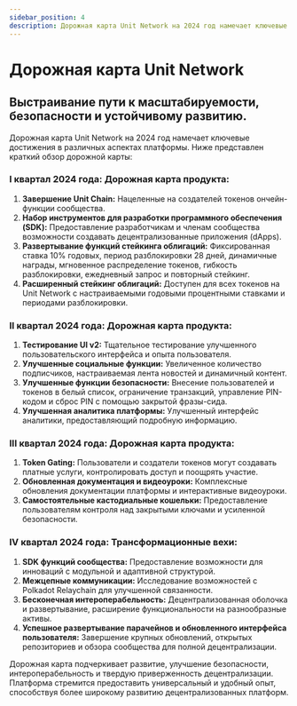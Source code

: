 ```yaml
---
sidebar_position: 4
description: Дорожная карта Unit Network на 2024 год намечает ключевые достижения в различных аспектах платформы.
---
```


# Дорожная карта Unit Network

## Выстраивание пути к масштабируемости, безопасности и устойчивому развитию.

Дорожная карта Unit Network на 2024 год намечает ключевые достижения в различных аспектах платформы. Ниже представлен краткий обзор дорожной карты:

### I квартал 2024 года: Дорожная карта продукта:

1. **Завершение Unit Chain:** Нацеленные на создателей токенов ончейн-функции сообщества.
2. **Набор инструментов для разработки программного обеспечения (SDK):** Предоставление разработчикам и членам сообщества возможности создавать децентрализованные приложения (dApps).
3. **Развертывание функций стейкинга облигаций:** Фиксированная ставка 10% годовых, период разблокировки 28 дней, динамичные награды, мгновенное распределение токенов, гибкость разблокировки, ежедневный запрос и повторный стейкинг.
4. **Расширенный стейкинг облигаций:** Доступен для всех токенов на Unit Network с настраиваемыми годовыми процентными ставками и периодами разблокировки.

### II квартал 2024 года: Дорожная карта продукта:

1. **Тестирование UI v2:** Тщательное тестирование улучшенного пользовательского интерфейса и опыта пользователя.
2. **Улучшенные социальные функции:** Увеличенное количество подписчиков, настраиваемая лента новостей и динамичный контент.
3. **Улучшенные функции безопасности:** Внесение пользователей и токенов в белый список, ограничение транзакций, управление PIN-кодом и сброс PIN с помощью закрытой фразы-сида.
4. **Улучшенная аналитика платформы:** Улучшенный интерфейс аналитики, предоставляющий подробную информацию.

### III квартал 2024 года: Дорожная карта продукта:

1. **Token Gating:** Пользователи и создатели токенов могут создавать платные услуги, контролировать доступ и поощрять участие.
2. **Обновленная документация и видеоуроки:** Комплексные обновления документации платформы и интерактивные видеоуроки.
3. **Самостоятельные кастодиальные кошельки:** Предоставление пользователям контроля над закрытыми ключами и усиленной безопасности.

### IV квартал 2024 года: Трансформационные вехи:

1. **SDK функций сообщества:** Предоставление возможности для инноваций с модульной и адаптивной структурой.
2. **Межцепные коммуникации:** Исследование возможностей с Polkadot Relaychain для улучшенной связанности.
3. **Бесконечная интероперабельность:** Децентрализованная оболочка и развертывание, расширение функциональности на разнообразные активы.
4. **Успешное развертывание парачейнов и обновленного интерфейса пользователя:** Завершение крупных обновлений, открытых репозиториев и обзора сообщества для полной децентрализации.

Дорожная карта подчеркивает развитие, улучшение безопасности, интероперабельность и твердую приверженность децентрализации. Платформа стремится предоставить универсальный и удобный опыт, способствуя более широкому развитию децентрализованных платформ.

